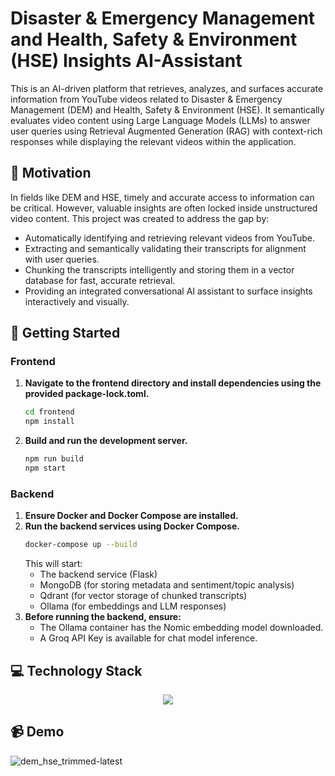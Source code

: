 # Disaster & Emergency Management and Health, Safety & Environment (HSE) Insights AI-Assistant
This is an AI-driven platform that retrieves, analyzes, and surfaces accurate information from YouTube videos related to Disaster & Emergency Management (DEM) and Health, Safety & Environment (HSE). It semantically evaluates video content using Large Language Models (LLMs) to answer user queries using Retrieval Augmented Generation (RAG) with context-rich responses while displaying the relevant videos within the application.

## 🌱 Motivation
In fields like DEM and HSE, timely and accurate access to information can be critical. However, valuable insights are often locked inside unstructured video content. This project was created to address the gap by:
- Automatically identifying and retrieving relevant videos from YouTube.
- Extracting and semantically validating their transcripts for alignment with user queries.
- Chunking the transcripts intelligently and storing them in a vector database for fast, accurate retrieval.
- Providing an integrated conversational AI assistant to surface insights interactively and visually.


## 🚀 Getting Started
### Frontend
1. **Navigate to the frontend directory and install dependencies using the provided package-lock.toml.**
   ```bash
   cd frontend
   npm install
   ```
2. **Build and run the development server.**
   ```bash
   npm run build
   npm start
   ```
### Backend
1. **Ensure Docker and Docker Compose are installed.**
2. **Run the backend services using Docker Compose.**
   ```bash
   docker-compose up --build
   ```
   This will start:
   - The backend service (Flask)
   - MongoDB (for storing metadata and sentiment/topic analysis)
   - Qdrant (for vector storage of chunked transcripts)
   - Ollama (for embeddings and LLM responses)
3. **Before running the backend, ensure:**
   - The Ollama container has the Nomic embedding model downloaded.
   - A Groq API Key is available for chat model inference.
  
## 💻 Technology Stack
<p align="center">
  <a href="https://go-skill-icons.vercel.app/">
    <img
      src="https://go-skill-icons.vercel.app/api/icons?i=python,typescript,fastapi,nextjs,tailwindcss,docker,langchain,ollama,groq,youtube"
    />
  </a>
</p>

## 📹 Demo
![dem_hse_trimmed-latest](https://github.com/user-attachments/assets/8111149f-dd40-423a-9f78-e538eeda493b)
